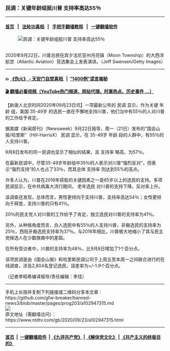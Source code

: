 ### 民调：关键年龄组挺川普 支持率高达55％
------------------------

#### [首页](https://github.com/gfw-breaker/banned-news3/blob/master/README.md) &nbsp;&nbsp;|&nbsp;&nbsp; [法轮功真相](https://github.com/begood0513/basic/blob/master/README.md)  &nbsp;&nbsp;|&nbsp;&nbsp; [手把手翻墙教程](https://github.com/gfw-breaker/guides/wiki)  &nbsp;&nbsp;|&nbsp;&nbsp; [一键翻墙软件](https://github.com/gfw-breaker/nogfw/blob/master/README.md)  



<div><div class="featured_image">
 <figure>
  <img alt="民调：关键年龄组挺川普 支持率高达55％" src="https://i.ntdtv.com/assets/uploads/2020/09/7-31-800x450.jpg"/>
 </figure><br/>
 <span class="caption">
  2020年9月22日，川普总统在宾夕法尼亚州月亮镇（Moon Township）的大西洋航空（Atlantic Aviation）竞选集会上发表演讲。（Jeff Swensen/Getty Images）
 </span>
</div>
</div><hr/>

#### 💥 [《伪火》 - 天安门自焚真相 ](http://158.247.195.190:10000/videos/blog/weihuo.html)&nbsp; |&nbsp; [“1400例”谎言揭秘  ](http://158.247.195.190:10000/videos/blog/jiexi1400.html)

#### [ 🎬  翻墙必看视频（YouTube热门频道、网站代理、时事热点、历史事件 ...）](https://github.com/gfw-breaker/links/blob/master/banned.md)

<div><div class="post_content" itemprop="articleBody">
 <p>
  【新唐人北京时间2020年09月23日讯】一项最新公布的
  <ok href="https://www.ntdtv.com/gb/民调.htm">
   民调
  </ok>
  显示，作为关键
  <ok href="https://www.ntdtv.com/gb/年龄.htm">
   年龄
  </ok>
  组，美国
  <ok href="https://www.ntdtv.com/gb/35-49岁.htm">
   35-49岁
  </ok>
  的选民一直在不懈地支持川普，他们当中有55％的人对川普的工作给予肯定。
 </p>
 <p>
  据美媒《新闻周刊》（Newsweek）9月22日报导，周一（21日）发布的“国会山报/哈里斯”（Hill-HarrisX）
  <ok href="https://www.ntdtv.com/gb/民调.htm">
   民调
  </ok>
  显示，在
  <ok href="https://www.ntdtv.com/gb/35-49岁.htm">
   35-49岁
  </ok>
  <ok href="https://www.ntdtv.com/gb/年龄.htm">
   年龄
  </ok>
  段的人群中，有55％的人支持川普。
 </p>
 <p>
  9月8日发布的同一民调也显示了相似的结果，且
  <ok href="https://www.ntdtv.com/gb/支持率.htm">
   支持率
  </ok>
  略高，为57％。
 </p>
 <p>
  在最新民调中，尽管35-49岁年龄组中35％的人表示对川普“强烈反对”，但表示“强烈支持”的人也占了33％，而其总体
  <ok href="https://www.ntdtv.com/gb/支持率.htm">
   支持率
  </ok>
  则达到55%的高点。
 </p>
 <p>
  许多人认为，川普在2016年获胜的关键因素之一是65岁以上的选民的支持。多项民调显示，在中共病毒大流行期间，
  <ok href="https://www.ntdtv.com/gb/老年选民.htm">
   老年选民
  </ok>
  对川普的支持下降，反对率上升。
 </p>
 <p>
  该调查还发现，总体而言，男性更倾向于支持川普，支持率高达54％；女性更倾向于拜登，支持川普的只有41％。
 </p>
 <p>
  20％的民主党人对川普的工作给予了肯定，独立选民对川普的支持率为41％。
 </p>
 <p>
  另外，从种族角度而言，白人选民中有55％的人支持川普，非裔选民的支持率为25％，西班牙裔选民支持率为37％。与2016年相比，川普极大地缩小了其与民主党候选人在少数族裔中的差距。
 </p>
 <p>
  在所有受访者中，川普的支持率为48％，比9月8日增加了1个百分点。
 </p>
 <p>
  该项民调是由《国会山报》和哈里斯民调公司于上周五至本周一之间联合进行的在线调查，涉及2,804名登记选民，误差率为+/-1.9个百分点。
 </p>
 <p>
  （记者李昭希编译报导/责任编辑：李佳）
 </p>
 <div class="single_ad">
 </div>
</div>
</div>
<hr/>
手机上长按并复制下列链接或二维码分享本文章：<br/>
https://github.com/gfw-breaker/banned-news3/blob/master/pages/prog203/a102947315.md <br/>
<a href='https://github.com/gfw-breaker/banned-news3/blob/master/pages/prog203/a102947315.md'><img src='https://github.com/gfw-breaker/banned-news3/blob/master/pages/prog203/a102947315.md.png'/></a> <br/>
原文地址（需翻墙访问）：https://www.ntdtv.com/gb/2020/09/23/a102947315.html


------------------------
#### [首页](https://github.com/gfw-breaker/banned-news3/blob/master/README.md) &nbsp;|&nbsp; [一键翻墙软件](https://github.com/gfw-breaker/nogfw/blob/master/README.md) &nbsp;| [《九评共产党》](https://github.com/gfw-breaker/9ping.md/blob/master/README.md#九评之一评共产党是什么) | [《解体党文化》](https://github.com/gfw-breaker/jtdwh.md/blob/master/README.md) | [《共产主义的终极目的》](https://github.com/gfw-breaker/gczydzjmd.md/blob/master/README.md)


<img src='http://gfw-breaker.win/banned-news3/pages/prog203/a102947315.md' width='0px' height='0px'/>